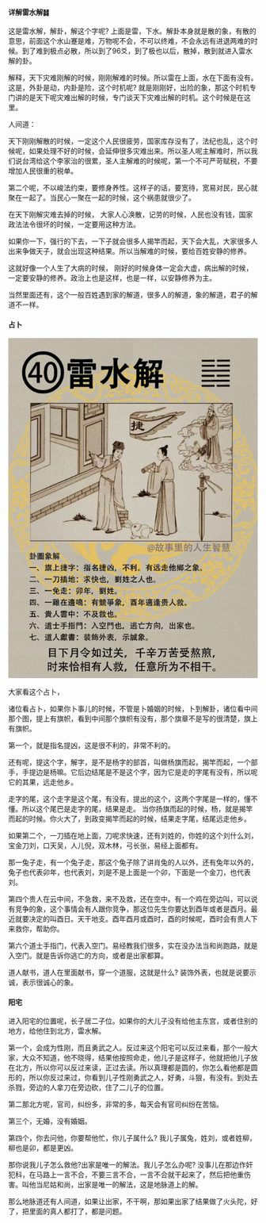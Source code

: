 #### 详解雷水解䷧

这是雷水解，解卦，解这个字呢? 上面是雷，下水。解卦本身就是散的象，有散的意思，前面这个水山蹇是难，万物呢不会，不可以终难，不会永远有进退两难的时候。到了难到极点必散，所以到了96爻，到了极也以后，散掉，散到就进入雷水解的卦。

解释，天下灾难刚解的时候，刚刚解难的时候。所以雷在上面，水在下面有没有。这是，外卦是动，内卦是险，这个时机呢? 就是刚刚好，出险的象，那这个时机专门讲的是天下呢灾难出解的时候，专门谈天下灾难出解的时机。这个时候是在这里。

人间道：

天下刚刚解散的时候，一定这个人民很疲劳，国家库存没有了，法纪也乱，这个时候呢，如果处理不好的时候，会延伸很多灾难出来。所以圣人呢主解难时，所以我们说台湾给这个李家治的很累，圣人主解难的时候呢，第一个不可严苛赋税，不要增加人民很重的税单。

第二个呢，不以峻法约束，要修身养性。这样子的话，要宽待，宽易对民，民心就聚在一起了。当民心一聚在一起的时候，这个祸患就很少了。

在天下刚解灾难去掉的时候， 大家人心涣散，记劳的时候，人民也没有钱，国家政法法令很坏的时候，一定要用这种方法。

如果你一下，强行的下去，一下子就会很多人揭竿而起，天下会大乱，大家很多人出来争做天子，就会出现这种结果。所以当解难的时候，要给百姓安静的修养。

这就好像一个人生了大病的时候， 刚好的时候身体一定会大虚，病出解的时候，一定要安静的修养。政治上也是这样，也是一样，以安静修养为主。

当然里面还有，这个一般百姓遇到家的解道，很多人的解道，象的解道，君子的解道不一样。

#### 占卜

![图片](../img/雷水解.jpg)

大家看这个占卜，

诸位看占卜，如果你卜事儿的时候，不管是卜婚姻的时候，卜到解卦，诸位看中间那个图，提上有旗帜，看到中间那个旗帜有没有，那个旗章不是写的很清楚，旗上有旗帜。

第一个，就是指名提凶，这是很不利的，非常不利的。

还有呢，提这个字，解字，是不是杨字的部首，叫做杨旗而起，揭竿而起，一个部手，手提边是杨嘛。它后边结尾是不是这个字，因为它是走的字尾有没有，所以呢它的其果，远走他乡。

走字的尾，这个走字是这个尾，有没有，提出的这个，这两个字尾是一样的，懂不懂。所以这个尾巴是走字的尾，结果是走。 当你扬旗而起的时候，杨，就是揭竿而起的时候。你火大了，到政变揭竿而起的时候，结果走字尾，结尾远走他乡。

如果第二个，一刀插在地上面，刀呢求快速，还有刘姓的，你姓的这个刘什么刘，宝金刀刘，口天吴，人儿倪，双木林，弓长张，易经上面都有。

那一兔子走，有一个兔子走，那这个兔子除了讲肖兔的人以外，还有兔年以外的，兔子也代表卯年，也代表刘，刘是不是上面是一个卯，下面是一个金刀，也代表刘。

第四个贵人在云中间，不急救，来不及救，还在空中。有一个鸡在旁边叫，可以说有竞争的象，这个事情会有人跟你竞争，那这位先生你要达到酉年或者是酉月。最近就要决定的叫酉日。天干地支。酉年酉月或酉时，酉的时候呢，酉时会有贵人下来救你，帮助你。

第六个道士手指门，代表入空门。易经教我们很多，实在没办法当和尚跑路，就是入空门。就是告诉你逃亡的方向，或者是出家都算。

道人献书，道人在里面献书，穿一个道服，这就是什么? 装饰外表，也就是说要示诚，表示很诚心的象。

#### 阳宅

进入阳宅的位置呢，长子居二子位。如果你的大儿子没有给他主东宫，或者住别的地方，给他住到北方，雷水解。

第一个，会成为性刚，而且勇武之人。反过来这个阳宅可以反过来看，那个一般大家，大众不知道，他不晓得，结果他按照命走，他儿子是这样子，他就把他儿子放在北方，所以你可以反过来读，正过去读。所以真理都是圆的，你怎么看他都是圆形的，所以你反过来过，你看到儿子性刚勇武之人，好勇，斗狠，有没有。到处去杀戮，旁边的人拿刀在旁边砍，住了二儿子的位置。

第二那北方呢，官司，纠纷多，非常的多，每天会有官司纠纷在苦恼。

第三个，无婚，没有婚姻。

第四个，你去问他，你要帮他忙，你儿子属什么? 我儿子属兔，姓刘，或者姓柳，柳也是卯，都是更凶。

那你说我儿子怎么救他?出家是唯一的解法。我儿子怎么办呢? 没事儿在那边作奸犯科，在马路上一言不合，不要三言不合，一言不合就干起来了，然后把他重伤害。叫他当尼姑和尚，出家是唯一的解法，这是地脉道上的解。

那么地脉道还有人间道，如果让出家，不干啊，那如果出家了结果做了火头陀，好了，把里面的真人都打了，都是问题。